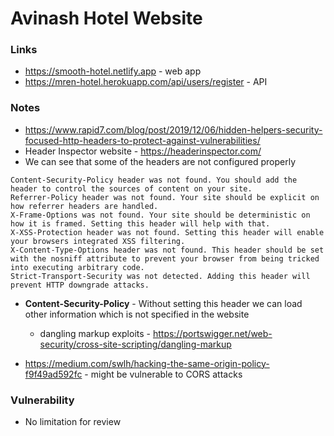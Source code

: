# Avinash Hotel Website

### Links
- https://smooth-hotel.netlify.app - web app
- https://mren-hotel.herokuapp.com/api/users/register - API



### Notes
- https://www.rapid7.com/blog/post/2019/12/06/hidden-helpers-security-focused-http-headers-to-protect-against-vulnerabilities/
- Header Inspector website - https://headerinspector.com/
- We can see that some of the headers are not configured properly
```
Content-Security-Policy header was not found. You should add the header to control the sources of content on your site.
Referrer-Policy header was not found. Your site should be explicit on how referrer headers are handled.
X-Frame-Options was not found. Your site should be deterministic on how it is framed. Setting this header will help with that.
X-XSS-Protection header was not found. Setting this header will enable your browsers integrated XSS filtering.
X-Content-Type-Options header was not found. This header should be set with the nosniff attribute to prevent your browser from being tricked into executing arbitrary code.
Strict-Transport-Security was not detected. Adding this header will prevent HTTP downgrade attacks.
```
- **Content-Security-Policy** - Without setting this header we can load other information which is not specified in the website
  - dangling markup exploits - https://portswigger.net/web-security/cross-site-scripting/dangling-markup

- https://medium.com/swlh/hacking-the-same-origin-policy-f9f49ad592fc - might be vulnerable to CORS attacks

### Vulnerability
- No limitation for review
